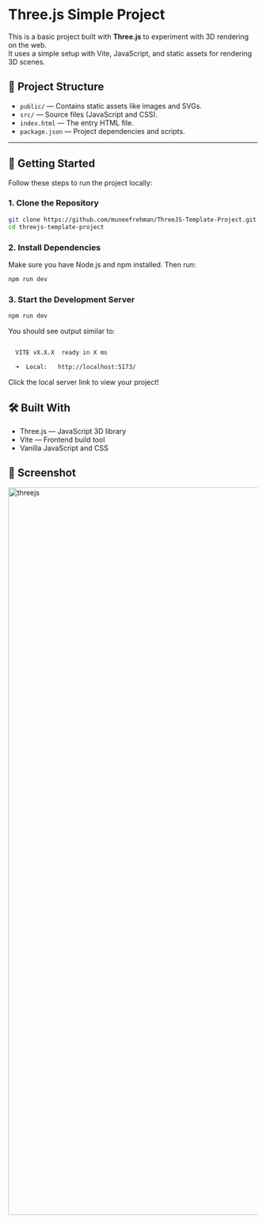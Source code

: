# Three.js Simple Project

This is a basic project built with **Three.js** to experiment with 3D rendering on the web.  
It uses a simple setup with Vite, JavaScript, and static assets for rendering 3D scenes.

## 📁 Project Structure
- `public/` — Contains static assets like images and SVGs.
- `src/` — Source files (JavaScript and CSS).
- `index.html` — The entry HTML file.
- `package.json` — Project dependencies and scripts.

---

## 🚀 Getting Started

Follow these steps to run the project locally:

### 1. Clone the Repository

```bash
git clone https://github.com/muneefrehman/ThreeJS-Template-Project.git
cd threejs-template-project
```

### 2. Install Dependencies

Make sure you have Node.js and npm installed. Then run:

```bash
npm run dev
```

### 3. Start the Development Server

```bash
npm run dev
```

You should see output similar to:

```bash

  VITE vX.X.X  ready in X ms

  ➜  Local:   http://localhost:5173/
```

Click the local server link to view your project!

## 🛠️ Built With

- Three.js — JavaScript 3D library
- Vite — Frontend build tool
- Vanilla JavaScript and CSS

## 📸 Screenshot

<img width="1468" alt="threejs" src="https://github.com/user-attachments/assets/7e68809e-81c9-46fb-9929-152f37380ea8" />
